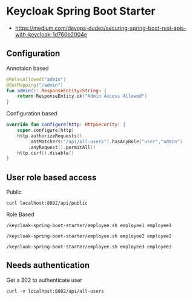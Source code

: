 # Keycloak Spring Boot Starter

+ https://medium.com/devops-dudes/securing-spring-boot-rest-apis-with-keycloak-1d760b2004e

## Configuration

Annotaion based

```kotlin
@RolesAllowed("admin")
@GetMapping("/admin")
fun admin(): ResponseEntity<String> {
    return ResponseEntity.ok("Admin Access Allowed")
}
```


Configuration based

```kotlin
override fun configure(http: HttpSecurity) {
    super.configure(http)
    http.authorizeRequests()
        .antMatchers("/api/all-users").hasAnyRole("user","admin")
        .anyRequest().permitAll()
    http.csrf().disable()
}
```

## User role based access

Public
```shell
curl localhost:8082/api/public    
```

Role Based 
```shell
/keycloak-spring-boot-starter/employee.sh employee1 employee1
```
```shell
/keycloak-spring-boot-starter/employee.sh employee2 employee2
```
```shell
/keycloak-spring-boot-starter/employee.sh employee3 employee3
```

## Needs authentication

Get a 302 to authenticate user
```shell
curl -v localhost:8082/api/all-users
```




